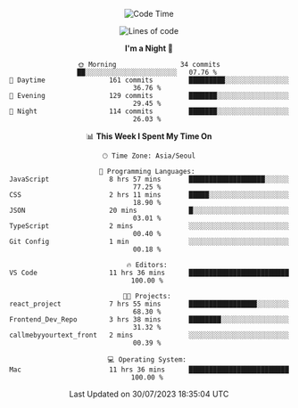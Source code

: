 <div align=center>
 
<!--START_SECTION:waka-->
![Code Time](http://img.shields.io/badge/Code%20Time-121%20hrs%209%20mins-blue)

![Lines of code](https://img.shields.io/badge/From%20Hello%20World%20I%27ve%20Written-3.0%20million%20lines%20of%20code-blue)

**I'm a Night 🦉** 

```text
🌞 Morning                34 commits          ██░░░░░░░░░░░░░░░░░░░░░░░   07.76 % 
🌆 Daytime                161 commits         █████████░░░░░░░░░░░░░░░░   36.76 % 
🌃 Evening                129 commits         ███████░░░░░░░░░░░░░░░░░░   29.45 % 
🌙 Night                  114 commits         ███████░░░░░░░░░░░░░░░░░░   26.03 % 
```


📊 **This Week I Spent My Time On** 

```text
🕑︎ Time Zone: Asia/Seoul

💬 Programming Languages: 
JavaScript               8 hrs 57 mins       ███████████████████░░░░░░   77.25 % 
CSS                      2 hrs 11 mins       █████░░░░░░░░░░░░░░░░░░░░   18.90 % 
JSON                     20 mins             █░░░░░░░░░░░░░░░░░░░░░░░░   03.01 % 
TypeScript               2 mins              ░░░░░░░░░░░░░░░░░░░░░░░░░   00.40 % 
Git Config               1 min               ░░░░░░░░░░░░░░░░░░░░░░░░░   00.18 % 

🔥 Editors: 
VS Code                  11 hrs 36 mins      █████████████████████████   100.00 % 

🐱‍💻 Projects: 
react_project            7 hrs 55 mins       █████████████████░░░░░░░░   68.30 % 
Frontend_Dev_Repo        3 hrs 38 mins       ████████░░░░░░░░░░░░░░░░░   31.32 % 
callmebyyourtext_front   2 mins              ░░░░░░░░░░░░░░░░░░░░░░░░░   00.39 % 

💻 Operating System: 
Mac                      11 hrs 36 mins      █████████████████████████   100.00 % 
```


 Last Updated on 30/07/2023 18:35:04 UTC
<!--END_SECTION:waka-->
 </div>
